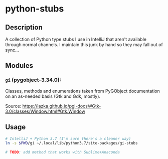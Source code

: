 # python-stubs

## Description

A collection of Python type stubs I use in IntelliJ that aren't
available through normal channels. I maintain this junk by hand so
they may fall out of sync...


## Modules

### `gi` (pygobject-3.34.0):

Classes, methods and enumerations taken from PyGObject documentation
on an as-needed basis (Gtk and Gdk, mostly).

Source:
https://lazka.github.io/pgi-docs/#Gtk-3.0/classes/Window.html#Gtk.Window


## Usage

```bash
# IntelliJ + Python 3.7 (I'm sure there's a cleaner way)
ln -s $PWD/gi ~/.local/lib/python3.7/site-packages/gi-stubs

# TODO: add method that works with Sublime+Anaconda
```


